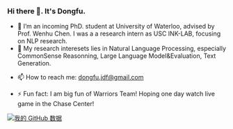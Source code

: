 ### Hi there 👋. It's Dongfu.

- 🔭 I’m an incoming PhD. student at University of Waterloo, advised by Prof. Wenhu Chen. I was a a research intern as USC INK-LAB, focusing on NLP research.
- 🌱 My research interesets lies in Natural Language Processing, especially CommonSense Reasonning, Large Language Model&Evaluation, Text Generation. 
<!-- - 👯 I’m looking to collaborate on ... -->
<!-- - 🤔 I’m looking for help with ... -->
<!-- - 💬 Ask me about ... -->
- 📫 How to reach me: dongfu.jdf@gmail.com
<!-- - 😄 Pronouns: ... -->
- ⚡ Fun fact: I am big fun of Warriors Team! Hoping one day watch live game in the Chase Center!


[![我的 GitHub 数据](https://github-readme-stats.vercel.app/api?username=jdf-prog)]()
